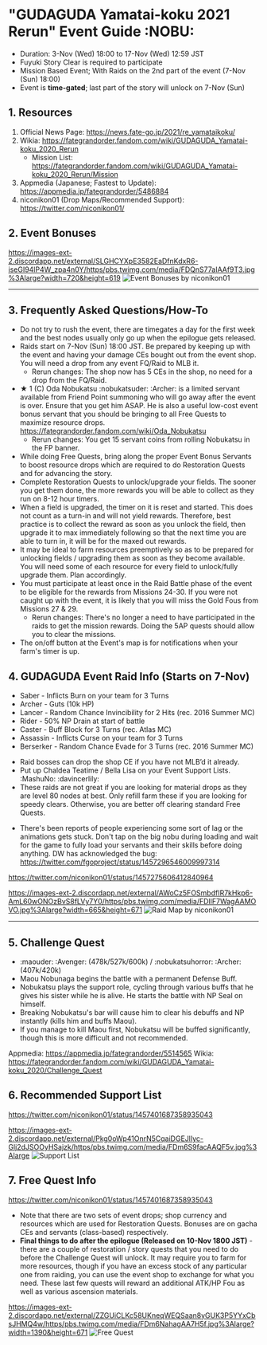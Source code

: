 # "GUDAGUDA Yamatai-koku 2021 Rerun" Event Guide :NOBU:
- Duration: 3-Nov (Wed) 18:00 to 17-Nov (Wed) 12:59 JST
- Fuyuki Story Clear is required to participate
- Mission Based Event; With Raids on the 2nd part of the event (7-Nov (Sun) 18:00)
- Event is __time-gated__; last part of the story will unlock on 7-Nov (Sun)

## 1. Resources

1. Official News Page: <https://news.fate-go.jp/2021/re_yamataikoku/>
2. Wikia: <https://fategrandorder.fandom.com/wiki/GUDAGUDA_Yamatai-koku_2020_Rerun>
    - Mission List: <https://fategrandorder.fandom.com/wiki/GUDAGUDA_Yamatai-koku_2020_Rerun/Mission>
3. Appmedia (Japanese; Fastest to Update): <https://appmedia.jp/fategrandorder/5486884>
4. niconikon01 (Drop Maps/Recommended Support): <https://twitter.com/niconikon01/>

## 2. Event Bonuses

https://images-ext-2.discordapp.net/external/SLGHCYXpE3582EaDfnKdxR6-iseGI94lP4W_zpa4n0Y/https/pbs.twimg.com/media/FDQnS77aIAAf9T3.jpg%3Alarge?width=720&height=619
![Event Bonuses by niconikon01](https://images-ext-2.discordapp.net/external/SLGHCYXpE3582EaDfnKdxR6-iseGI94lP4W_zpa4n0Y/https/pbs.twimg.com/media/FDQnS77aIAAf9T3.jpg%3Alarge?width=720&height=619)

---

## 3. Frequently Asked Questions/How-To

- Do not try to rush the event, there are timegates a day for the first week and the best nodes usually only go up when the epilogue gets released.
- Raids start on 7-Nov (Sun) 18:00 JST. Be prepared by keeping up with the event and having your damage CEs bought out from the event shop. You will need a drop from any event FQ/Raid to MLB it. 
    - Rerun changes: The shop now has 5 CEs in the shop, no need for a drop from the FQ/Raid.
- ★ 1 (C) Oda Nobukatsu :nobukatsuder: :Archer: is a limited servant available from Friend Point summoning who will go away after the event is over. Ensure that you get him ASAP. He is also a useful low-cost event bonus servant that you should be bringing to all Free Quests to maximize resource drops. 
<https://fategrandorder.fandom.com/wiki/Oda_Nobukatsu>
    - Rerun changes: You get 15 servant coins from rolling Nobukatsu in the FP banner.
- While doing Free Quests, bring along the proper Event Bonus Servants to boost resource drops which are required to do Restoration Quests and for advancing the story. 
- Complete Restoration Quests to unlock/upgrade your fields. The sooner you get them done, the more rewards you will be able to collect as they run on 8-12 hour timers. 
- When a field is upgraded, the timer on it is reset and started. This does not count as a turn-in and will not yield rewards. Therefore, best practice is to collect the reward as soon as you unlock the field, then upgrade it to max immediately following so that the next time you are able to turn in, it will be for the maxed out rewards. 
- It may be ideal to farm resources preemptively so as to be prepared for unlocking fields / upgrading them as soon as they become available. You will need some of each resource for every field to unlock/fully upgrade them. Plan accordingly.
- You must participate at least once in the Raid Battle phase of the event to be eligible for the rewards from Missions 24-30. If you were not caught up with the event, it is likely that you will miss the Gold Fous from Missions 27 & 29. 
    - Rerun changes: There's no longer a need to have participated in the raids to get the mission rewards. Doing the 5AP quests should allow you to clear the missions.
- The on/off button at the Event's map is for notifications when your farm's timer is up.

## 4. GUDAGUDA Event Raid Info (Starts on 7-Nov)

* Saber - Inflicts Burn on your team for 3 Turns
* Archer - Guts (10k HP) 
* Lancer - Random Chance Invincibility for 2 Hits (rec. 2016 Summer MC)
* Rider - 50% NP Drain at start of battle
* Caster - Buff Block for 3 Turns (rec. Atlas MC)
* Assassin - Inflicts Curse on your team for 3 Turns
* Berserker - Random Chance Evade for 3 Turns (rec. 2016 Summer MC)

- Raid bosses can drop the shop CE if you have not MLB’d it already. 
- Put up Chaldea Teatime / Bella Lisa on your Event Support Lists. :MashuNo: :davincerlily:
- These raids are not great if you are looking for material drops as they are level 80 nodes at best. Only refill farm these if you are looking for speedy clears. Otherwise, you are better off clearing standard Free Quests. 

* There's been reports of people experiencing some sort of lag or the animations gets stuck. Don't tap on the big nobu during loading and wait for the game to fully load your servants and their skills before doing anything. DW has acknowledged the bug: <https://twitter.com/fgoproject/status/1457296546009997314>

<https://twitter.com/niconikon01/status/1457275606412840964>

https://images-ext-2.discordapp.net/external/AWoCz5FOSmbdfIR7kHkp6-AmL60wONOzBvS8fLVy7Y0/https/pbs.twimg.com/media/FDlIF7WagAAMOVO.jpg%3Alarge?width=665&height=671
![Raid Map by niconikon01](https://images-ext-2.discordapp.net/external/AWoCz5FOSmbdfIR7kHkp6-AmL60wONOzBvS8fLVy7Y0/https/pbs.twimg.com/media/FDlIF7WagAAMOVO.jpg%3Alarge?width=665&height=671)

---

## 5. Challenge Quest

- :maouder: :Avenger: (478k/527k/600k) / :nobukatsuhorror: :Archer: (407k/420k)
- Maou Nobunaga begins the battle with a permanent Defense Buff.
- Nobukatsu plays the support role, cycling through various buffs that he gives his sister while he is alive. He starts the battle with NP Seal on himself.
- Breaking Nobukatsu's bar will cause him to clear his debuffs and NP instantly (kills him and buffs Maou). 
- If you manage to kill Maou first, Nobukatsu will be buffed significantly, though this is more difficult and not recommended. 

Appmedia: <https://appmedia.jp/fategrandorder/5514565>
Wikia: <https://fategrandorder.fandom.com/wiki/GUDAGUDA_Yamatai-koku_2020/Challenge_Quest>

## 6. Recommended Support List

<https://twitter.com/niconikon01/status/1457401687358935043>

https://images-ext-2.discordapp.net/external/Pkg0oWp41OnrN5CqaiDGEJlIyc-Glj2dJSOOyHSajzk/https/pbs.twimg.com/media/FDm6S9facAAQF5v.jpg%3Alarge
![Support List](https://images-ext-2.discordapp.net/external/Pkg0oWp41OnrN5CqaiDGEJlIyc-Glj2dJSOOyHSajzk/https/pbs.twimg.com/media/FDm6S9facAAQF5v.jpg%3Alarge)

## 7. Free Quest Info

<https://twitter.com/niconikon01/status/1457401687358935043>

- Note that there are two sets of event drops; shop currency and resources which are used for Restoration Quests. Bonuses are on gacha CEs and servants (class-based) respectively. 
- __Final things to do after the epilogue (Released on 10-Nov 1800 JST)__ - there are a couple of restoration / story quests that you need to do before the Challenge Quest will unlock. It may require you to farm for more resources, though if you have an excess stock of any particular one from raiding, you can use the event shop to exchange for what you need. These last few quests will reward an additional ATK/HP Fou as well as various ascension materials.

https://images-ext-2.discordapp.net/external/ZZGUiCLKc58UKneqWEQSaan8yGUK3P5YYxCbsJHMQ4w/https/pbs.twimg.com/media/FDm6NahagAA7H5f.jpg%3Alarge?width=1390&height=671
![Free Quest](https://images-ext-2.discordapp.net/external/ZZGUiCLKc58UKneqWEQSaan8yGUK3P5YYxCbsJHMQ4w/https/pbs.twimg.com/media/FDm6NahagAA7H5f.jpg%3Alarge?width=1390&height=671)
